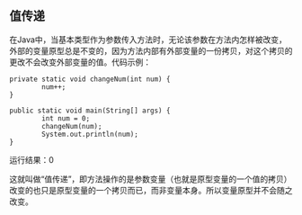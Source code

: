 ## 值传递
在Java中，当基本类型作为参数传入方法时，无论该参数在方法内怎样被改变，外部的变量原型总是不变的，因为方法内部有外部变量的一份拷贝，对这个拷贝的更改不会改变外部变量的值。代码示例：
```
private static void changeNum(int num) {
        num++;
}

public static void main(String[] args) {
        int num = 0;
        changeNum(num);
        System.out.println(num);
}
```
运行结果：0  
  
这就叫做“值传递”，即方法操作的是参数变量（也就是原型变量的一个值的拷贝）改变的也只是原型变量的一个拷贝而已，而非变量本身。所以变量原型并不会随之改变。
